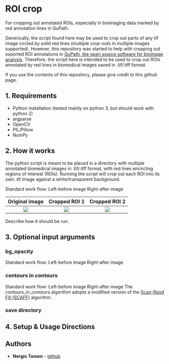 # ROI crop
For cropping out annotated ROIs, especially in bioimaging data marked by red annotation lines in QuPath.

Generically, the script found here may be used to crop out parts of any tif image circled by solid red lines (multiple crop-outs in multiple images supported). However, this repository was started to help with cropping out exported ROI annotations in [QuPath, the open source software for bioimage analysis](https://github.com/qupath/qupath). Therefore, the script here is intended to be used to crop out ROIs annotated by red lines in biomedical images saved in .tif/.tiff format.

If you use the contents of this repository, please give credit to this github page.

## 1. Requirements
- Python installation (tested mainly on python 3, but should work with python 2)
- argparse
- OpenCV
- PIL/Pillow
- NumPy

## 2. How it works
The python script is meant to be placed in a directory with multiple annotated biomedical images in .tif/.tiff format, with red lines encircling regions of interest (ROIs). Running the script will crop out each ROI into its own .tif image against a white/transparent background.

Standard work flow:
Left-before image
Right-after image

Original image                 |         Cropped ROI 1        |         Cropped ROI 2
:-----------------------------:|:----------------------------:|:-----------------------------:
![](https://github.com/ntomen/ROI_crop/blob/master/readme/original_image.png) | ![](https://github.com/ntomen/ROI_crop/blob/master/readme/original_image_ROI_1.png) | ![](https://github.com/ntomen/ROI_crop/blob/master/readme/original_image_ROI_2.png)

Describe how it should be run.

## 3. Optional input arguments

### bg_opacity
Standard work flow:
Left-before image
Right-after image

### contours in contours
Standard work flow:
Left-before image
Right-after image
The contours_in_contours algorithm adopts a modified version of the [Scan-flood Fill (SCAFF)](https://github.com/SherylHYX/Scan-flood-Fill) algorithm.

### save directory

## 4. Setup & Usage Directions

## Authors

* **Nergis Tomen** - [github](https://github.com/ntomen)
